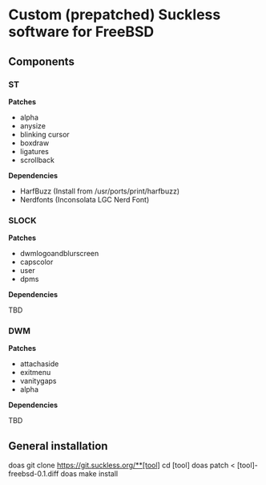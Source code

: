 # Custom (prepatched) Suckless software for FreeBSD

## Components

### ST

**Patches**

* alpha
* anysize
* blinking cursor
* boxdraw
* ligatures
* scrollback

**Dependencies**

* HarfBuzz (Install from /usr/ports/print/harfbuzz)
* Nerdfonts (Inconsolata LGC Nerd Font)


### SLOCK

**Patches**

* dwmlogoandblurscreen
* capscolor
* user
* dpms

**Dependencies**

TBD

### DWM

**Patches**

* attachaside
* exitmenu
* vanitygaps
* alpha

**Dependencies**

TBD

## General installation

doas git clone https://git.suckless.org/**[tool]
cd [tool]
doas patch < [tool]-freebsd-0.1.diff
doas make install





